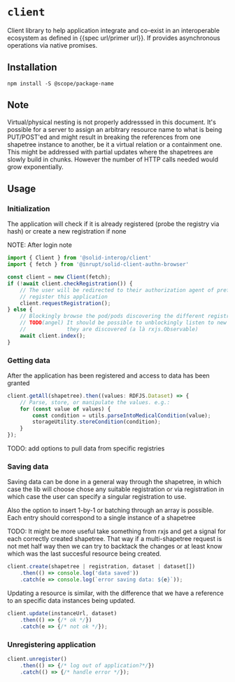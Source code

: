 # `client`

Client library to help application integrate and co-exist in an interoperable ecosystem as defined in {{spec url/primer url}}. If provides asynchronous operations via native promises.

## Installation
```npm install -S @scope/package-name```


## Note
Virtual/physical nesting is not properly addresssed in this document. It's possible for a server to assign an
arbitrary resource name to what is being PUT/POST'ed and might result in breaking the references from
one shapetree instance to another, be it a virtual relation or a containment one. This might be addressed
with partial updates where the shapetrees are slowly build in chunks. However the number of HTTP calls
needed would grow exponentially.

## Usage

### Initialization
The application will check if it is already registered (probe the registry via hash) or create a new registration if none


NOTE: After login note
```typescript
import { Client } from '@solid-interop/client'
import { fetch } from '@inrupt/solid-client-authn-browser'

const client = new Client(fetch);
if (!await client.checkRegistration()) {
    // The user will be redirected to their authorization agent of preference to
    // register this application
    client.requestRegistration();
} else {
    // Blockingly browse the pod/pods discovering the different registrations
    // TODO(angel) It should be possible to unblockingly listen to new data registrations as
    //             they are discovered (a là rxjs.Observable)
    await client.index();
}
```

### Getting data
After the application has been registered and access to data has been granted
```typescript
client.getAll(shapetree).then((values: RDFJS.Dataset) => {
    // Parse, store, or manipulate the values. e.g.:
    for (const value of values) {
        const condition = utils.parseIntoMedicalCondition(value);
        storageUtility.storeCondition(condition);
    }
});
```

TODO: add options to pull data from specific registries

### Saving data

Saving data can be done in a general way through the shapetree, in which case the lib
will choose chose any suitable registration or via registration in which case the user
can specify a singular registration to use.

Also the option to insert 1-by-1 or batching through an array is possible. Each entry should correspond
to a single instance of a shapetree

TODO: It might be more useful take something from rxjs and get a signal for each correctly created
shapetree. That way if a multi-shapetree request is not met half way then we can try to backtack the
changes or at least know which was the last succesful resource being created.
```typescript
client.create(shapetree | registration, dataset | dataset[])
    .then(() => console.log('data saved'))
    .catch(e => console.log(`error saving data: ${e}`));

```

Updating a resource is similar, with the difference that we have a reference to an specific data
instances being updated.
```typescript
client.update(instanceUrl, dataset)
    .then(() => {/* ok */})
    .catch(e => {/* not ok */});
```

### Unregistering application
```typescript
client.unregister()
    .then(() => {/* log out of application?*/})
    .catch(() => {/* handle error */});
```
